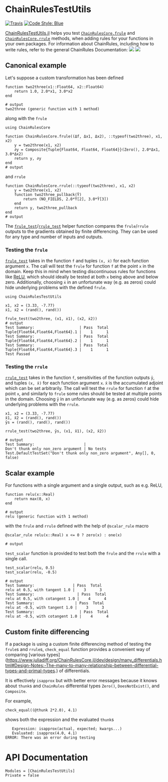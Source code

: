 # ChainRulesTestUtils

[![Travis](https://travis-ci.org/JuliaDiff/ChainRulesTestUtils.jl.svg?branch=master)](https://travis-ci.org/JuliaDiff/ChainRulesTestUtils.jl)
[![Code Style: Blue](https://img.shields.io/badge/code%20style-blue-4495d1.svg)](https://github.com/invenia/BlueStyle)


[ChainRulesTestUtils.jl](https://github.com/JuliaDiff/ChainRulesTestUtils.jl) helps you test [`ChainRulesCore.frule`](http://www.juliadiff.org/ChainRulesCore.jl/dev/api.html) and [`ChainRulesCore.rrule`](http://www.juliadiff.org/ChainRulesCore.jl/dev/api.html) methods, when adding rules for your functions in your own packages.
For information about ChainRules, including how to write rules, refer to the general ChainRules Documentation:
[![](https://img.shields.io/badge/docs-master-blue.svg)](https://JuliaDiff.github.io/ChainRulesCore.jl/dev)
[![](https://img.shields.io/badge/docs-stable-blue.svg)](https://JuliaDiff.github.io/ChainRulesCore.jl/stable)

## Canonical example

Let's suppose a custom transformation has been defined
```jldoctest ex; output = false
function two2three(x1::Float64, x2::Float64)
    return 1.0, 2.0*x1, 3.0*x2
end

# output
two2three (generic function with 1 method)
```
along with the `frule`
```jldoctest ex; output = false
using ChainRulesCore

function ChainRulesCore.frule((Δf, Δx1, Δx2), ::typeof(two2three), x1, x2)
    y = two2three(x1, x2)
    ∂y = Composite{Tuple{Float64, Float64, Float64}}(Zero(), 2.0*Δx1, 3.0*Δx2)
    return y, ∂y
end
# output

```
and `rrule`
```jldoctest ex; output = false
function ChainRulesCore.rrule(::typeof(two2three), x1, x2)
    y = two2three(x1, x2)
    function two2three_pullback(Ȳ)
        return (NO_FIELDS, 2.0*Ȳ[2], 3.0*Ȳ[3])
    end
    return y, two2three_pullback
end
# output

```

The [`frule_test`](@ref)/[`rrule_test`](@ref) helper function compares the `frule`/`rrule` outputs
to the gradients obtained by finite differencing.
They can be used for any type and number of inputs and outputs.

### Testing the `frule`

[`frule_test`](@ref) takes in the function `f` and tuples `(x, ẋ)` for each function argument `x`.
The call will test the `frule` for function `f` at the point `x` in the domain. Keep
this in mind when testing discontinuous rules for functions like
[ReLU](https://en.wikipedia.org/wiki/Rectifier_(neural_networks)), which should ideally
be tested at both `x` being above and below zero.
Additionally, choosing `ẋ` in an unfortunate way (e.g. as zeros) could hide
underlying problems with the defined `frule`.

```jldoctest ex; output = false
using ChainRulesTestUtils

x1, x2 = (3.33, -7.77)
ẋ1, ẋ2 = (rand(), rand())

frule_test(two2three, (x1, ẋ1), (x2, ẋ2))
# output
Test Summary:                    | Pass  Total
Tuple{Float64,Float64,Float64}.1 |    1      1
Test Summary:                    | Pass  Total
Tuple{Float64,Float64,Float64}.2 |    1      1
Test Summary:                    | Pass  Total
Tuple{Float64,Float64,Float64}.3 |    1      1
Test Passed
```

### Testing the `rrule`

[`rrule_test`](@ref) takes in the function `f`, sensitivities of the function outputs `ȳ`,
and tuples `(x, x̄)` for each function argument `x`.
`x̄` is the accumulated adjoint which can be set arbitrarily.
The call will test the `rrule` for function `f` at the point `x`, and similarly to
`frule` some rules should be tested at multiple points in the domain.
Choosing `ȳ` in an unfortunate way (e.g. as zeros) could hide underlying problems with
the `rrule`. 
```jldoctest ex; output = false
x1, x2 = (3.33, -7.77)
x̄1, x̄2 = (rand(), rand())
ȳs = (rand(), rand(), rand())

rrule_test(two2three, ȳs, (x1, x̄1), (x2, x̄2))

# output
Test Summary:                      |
Don't thunk only non_zero argument | No tests
Test.DefaultTestSet("Don't thunk only non_zero argument", Any[], 0, false)
```

## Scalar example

For functions with a single argument and a single output, such as e.g. ReLU,
```jldoctest ex; output = false
function relu(x::Real)
    return max(0, x)
end

# output
relu (generic function with 1 method)
```
with the `frule` and `rrule` defined with the help of `@scalar_rule` macro
```jldoctest ex; output = false
@scalar_rule relu(x::Real) x <= 0 ? zero(x) : one(x)

# output

```

`test_scalar` function is provided to test both the `frule` and the `rrule` with a single
call.
```jldoctest ex; output = false
test_scalar(relu, 0.5)
test_scalar(relu, -0.5)

# output
Test Summary:                 | Pass  Total
relu at 0.5, with tangent 1.0 |    3      3
Test Summary:                   | Pass  Total
relu at 0.5, with cotangent 1.0 |    4      4
Test Summary:                  | Pass  Total
relu at -0.5, with tangent 1.0 |    3      3
Test Summary:                    | Pass  Total
relu at -0.5, with cotangent 1.0 |    4      4
```

## Custom finite differencing

If a package is using a custom finite differencing method of testing the `frule`s and
`rrule`s, `check_equal` function provides a convenient way of comparing [various types]
(https://www.juliadiff.org/ChainRulesCore.jl/dev/design/many_differentials.html#Design-Notes:-The-many-to-many-relationship-between-differential-types-and-primal-types.)
of differentials.

It is effectively `isapprox` but with better error messages because it knows about `thunk`s
and `ChainRules` differential types `Zero()`, `DoesNotExist()`, and `Composite`.

For example, 
```
check_equal((@thunk 2*2.0), 4.1)
```

shows both the expression and the evaluated `thunk`s
```
   Expression: isapprox(actual, expected; kwargs...)
   Evaluated: isapprox(4.0, 4.1)
ERROR: There was an error during testing
```

# API Documentation

```@autodocs
Modules = [ChainRulesTestUtils]
Private = false
```
